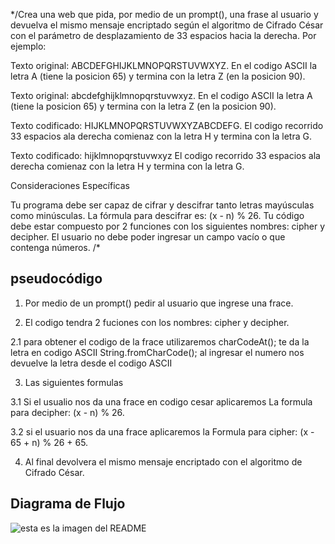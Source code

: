*/Crea una web que pida, por medio de un prompt(), una frase al usuario
y devuelva el mismo mensaje encriptado según el algoritmo de Cifrado César
con el parámetro de desplazamiento de 33 espacios hacia la derecha.
Por ejemplo:


  Texto original: ABCDEFGHIJKLMNOPQRSTUVWXYZ.
   En el codigo ASCII la letra A (tiene la posicion 65) y termina con la letra Z (en la posicion 90).

  Texto original:   abcdefghijklmnopqrstuvwxyz.
    En el codigo ASCII la letra A (tiene la posicion 65) y termina con la letra Z (en la posicion 90).

  Texto codificado: HIJKLMNOPQRSTUVWXYZABCDEFG.
   El codigo recorrido 33 espacios ala derecha comienaz con la letra H y termina con la letra G.

  Texto codificado: hijklmnopqrstuvwxyz
   El codigo recorrido 33 espacios ala derecha comienaz con la letra H y termina con la letra G.

Consideraciones Específicas

Tu programa debe ser capaz de cifrar y descifrar tanto letras mayúsculas como minúsculas.
La fórmula para descifrar es: (x - n) % 26.
Tu código debe estar compuesto por 2 funciones con los siguientes nombres: cipher y decipher.
El usuario no debe poder ingresar un campo vacío o que contenga números.
/*

## pseudocódigo
1. Por medio de un prompt() pedir al usuario que ingrese una frace.

2.  El codigo tendra 2 fuciones con los nombres: cipher y decipher.

2.1 para obtener el codigo de la frace utilizaremos
  charCodeAt(); te da la letra en codigo ASCII
  String.fromCharCode(); al ingresar el numero nos devuelve la letra desde el codigo ASCII

 3. Las siguientes formulas

 3.1 Si el usualio nos da una frace en codigo cesar aplicaremos
 La formula para decipher: (x - n)  % 26.

 3.2 si el usuario nos da una frace aplicaremos
 la Formula para cipher: (x - 65 + n) % 26 + 65.

4. Al final devolvera el mismo mensaje encriptado con el algoritmo de Cifrado César.

## Diagrama de Flujo

![esta es la imagen del README](https://fotos.subefotos.com/e78c82d083fa571cfaada759c9298167o.png)
